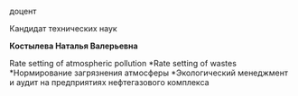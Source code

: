 доцент

Кандидат технических наук

**Костылева Наталья Валерьевна**

Rate setting of atmospheric pollution
	*Rate setting of wastes
	*Нормирование загрязнения атмосферы
	*Экологический менеджмент и аудит на предприятиях нефтегазового комплекса